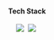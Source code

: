 <h4 align="center"> Tech Stack </h4>
<p align="center">
  <img src="https://img.shields.io/badge/Python-3766AB?&logo=Python&logoColor=white"/></a>&nbsp
  <img src="https://img.shields.io/badge/PyTorch-ee4c2c?logo=pytorch&logoColor=white"/></a>&nbsp 
<!--   <img src="https://img.shields.io/badge/C++-00599C?&logo=C%2B%2B&logoColor=white"/></a>&nbsp -->
<!--   <img src="https://img.shields.io/badge/PostgreSQL-316192?&logo=postgresql&logoColor=white"/>&nbsp -->
</p>

